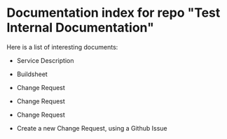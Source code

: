 # Documentation index for repo "Test Internal Documentation" 

Here is a list of interesting documents: 

* Service Description
* Buildsheet
* Change Request
* Change Request
* Change Request

* Create a new Change Request, using a Github Issue
